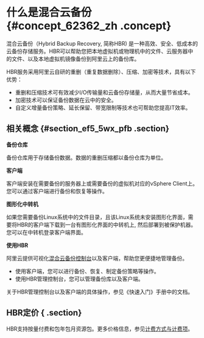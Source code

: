 # 什么是混合云备份 {#concept_62362_zh .concept}

混合云备份（Hybrid Backup Recovery, 简称HBR\) 是一种高效、安全、低成本的云备份存储服务。HBR可以帮助您把本地虚拟机或物理机中的文件、云服务器中的文件、以及本地虚拟机镜像备份到阿里云上的备份库。

HBR服务采用阿里云自研的重删（重复数据删除）、压缩、加密等技术，具有以下优势：

-   重删和压缩技术可有效减少I/O传输量和云备份存储量，从而大量节省成本。
-   加密技术可以保证备份数据在云中的安全。
-   自定义增量备份策略、延长保留、带宽限制等技术也可帮助您提高IT效率。

## 相关概念 {#section_ef5_5wx_pfb .section}

**备份仓库**

备份仓库用于存储备份数据。数据的重删压缩都以备份仓库为单位。

**客户端**

客户端安装在需要备份的服务器上或需要备份的虚拟机对应的vSphere Client上。您可以通过客户端进行备份和恢复等操作。

**图形化中转机**

如果您需要备份Linux系统中的文件目录，且该Linux系统未安装图形化界面，需要将HBR的客户端下载到一台有图形化界面的中转机上, 然后部署到被保护机器。您可以在中转机登录客户端界面。

**使用HBR**

阿里云提供可视化[混合云备份控制台](https://hbr.console.aliyun.com)以及客户端，帮助您更便捷地管理备份。

-   使用客户端，您可以进行备份、恢复、制定备份策略等操作。
-   使用HBR管理控制台，您可以管理备份库以及客户端。

关于HBR管理控制台以及客户端的具体操作，参见《快速入门》手册中的文档。

## HBR定价 { .section}

HBR支持按量付费和包年包月资源包。更多价格信息，参见[计费方式与计费项](../../../../intl.zh-CN/产品定价/计费方式与计费项.md)。

